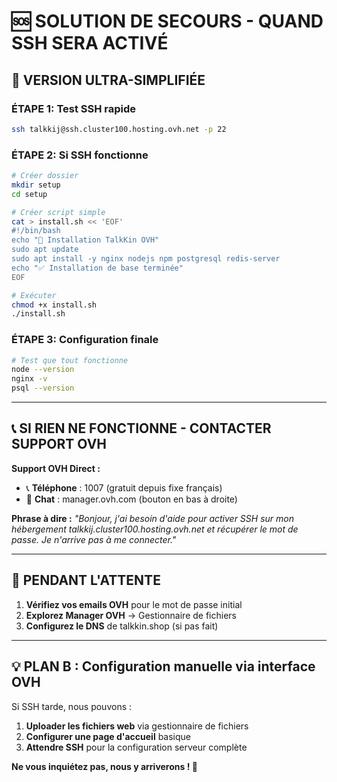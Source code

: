 # 🆘 SOLUTION DE SECOURS - QUAND SSH SERA ACTIVÉ

## 🎯 VERSION ULTRA-SIMPLIFIÉE

### **ÉTAPE 1: Test SSH rapide**
```bash
ssh talkkij@ssh.cluster100.hosting.ovh.net -p 22
```

### **ÉTAPE 2: Si SSH fonctionne**
```bash
# Créer dossier
mkdir setup
cd setup

# Créer script simple
cat > install.sh << 'EOF'
#!/bin/bash
echo "🚀 Installation TalkKin OVH"
sudo apt update
sudo apt install -y nginx nodejs npm postgresql redis-server
echo "✅ Installation de base terminée"
EOF

# Exécuter
chmod +x install.sh
./install.sh
```

### **ÉTAPE 3: Configuration finale**
```bash
# Test que tout fonctionne
node --version
nginx -v
psql --version
```

---

## 📞 **SI RIEN NE FONCTIONNE - CONTACTER SUPPORT OVH**

**Support OVH Direct :**
- 📞 **Téléphone** : 1007 (gratuit depuis fixe français)
- 💬 **Chat** : manager.ovh.com (bouton en bas à droite)

**Phrase à dire :**
*"Bonjour, j'ai besoin d'aide pour activer SSH sur mon hébergement talkkij.cluster100.hosting.ovh.net et récupérer le mot de passe. Je n'arrive pas à me connecter."*

---

## 🔄 **PENDANT L'ATTENTE**

1. **Vérifiez vos emails OVH** pour le mot de passe initial
2. **Explorez Manager OVH** → Gestionnaire de fichiers
3. **Configurez le DNS** de talkkin.shop (si pas fait)

---

## 💡 **PLAN B : Configuration manuelle via interface OVH**

Si SSH tarde, nous pouvons :
1. **Uploader les fichiers web** via gestionnaire de fichiers
2. **Configurer une page d'accueil** basique
3. **Attendre SSH** pour la configuration serveur complète

**Ne vous inquiétez pas, nous y arriverons ! 🚀**
